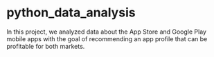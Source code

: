 # python_data_analysis
In this project, we analyzed data about the App Store and Google Play mobile apps with the goal of recommending an app profile that can be profitable for both markets.
